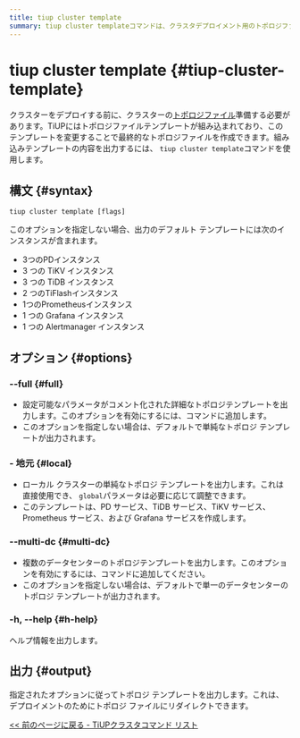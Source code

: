 ```yaml
---
title: tiup cluster template
summary: tiup cluster templateコマンドは、クラスタデプロイメント用のトポロジファイルを準備するために使用されます。デフォルト、詳細、ローカル、またはマルチDCトポロジテンプレートを出力するオプションがあります。出力は、デプロイメント用のトポロジファイルにリダイレクトできます。
---
```


# tiup cluster template {#tiup-cluster-template}

クラスターをデプロイする前に、クラスターの[トポロジファイル](/tiup/tiup-cluster-topology-reference.md)準備する必要があります。TiUPにはトポロジファイルテンプレートが組み込まれており、このテンプレートを変更することで最終的なトポロジファイルを作成できます。組み込みテンプレートの内容を出力するには、 `tiup cluster template`コマンドを使用します。

## 構文 {#syntax}

```shell
tiup cluster template [flags]
```

このオプションを指定しない場合、出力のデフォルト テンプレートには次のインスタンスが含まれます。

-   3つのPDインスタンス
-   3 つの TiKV インスタンス
-   3 つの TiDB インスタンス
-   2 つのTiFlashインスタンス
-   1つのPrometheusインスタンス
-   1 つの Grafana インスタンス
-   1 つの Alertmanager インスタンス

## オプション {#options}

### &#x20;--full {#full}

-   設定可能なパラメータがコメント化された詳細なトポロジテンプレートを出力します。このオプションを有効にするには、コマンドに追加します。
-   このオプションを指定しない場合は、デフォルトで単純なトポロジ テンプレートが出力されます。

### - 地元 {#local}

-   ローカル クラスターの単純なトポロジ テンプレートを出力します。これは直接使用でき、 `global`パラメータは必要に応じて調整できます。
-   このテンプレートは、PD サービス、TiDB サービス、TiKV サービス、Prometheus サービス、および Grafana サービスを作成します。

### --multi-dc {#multi-dc}

-   複数のデータセンターのトポロジテンプレートを出力します。このオプションを有効にするには、コマンドに追加してください。
-   このオプションを指定しない場合は、デフォルトで単一のデータセンターのトポロジ テンプレートが出力されます。

### -h, --help {#h-help}

ヘルプ情報を出力します。

## 出力 {#output}

指定されたオプションに従ってトポロジ テンプレートを出力します。これは、デプロイメントのためにトポロジ ファイルにリダイレクトできます。

[&lt;&lt; 前のページに戻る - TiUPクラスタコマンド リスト](/tiup/tiup-component-cluster.md#command-list)
